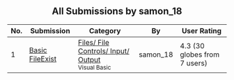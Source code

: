 ﻿<div align="center">

## All Submissions by samon\_18

</div>

No.  | Submission | Category | By   | User Rating
---- | ---------- | -------- | ---- | -----------
1 | [Basic FileExist<br />](https://github.com/Planet-Source-Code/samon-18-basic-fileexist__1-64093) | [Files/ File Controls/ Input/ Output<br /><sup>Visual Basic</sup>](../ByCategory/files-file-controls-input-output__1-3.md) | samon\_18 | 4.3 (30 globes from 7 users)
